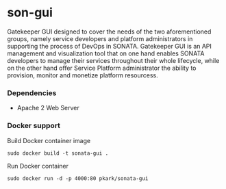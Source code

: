 # son-gui

Gatekeeper GUI designed to cover the needs of the two aforementioned groups, namely service developers and platform administrators in supporting the process of DevOps in SONATA. Gatekeeper GUI is an API management and visualization tool that on one hand enables SONATA developers to manage their services throughout their whole lifecycle, while on the other hand offer Service Platform administrator the ability to provision, monitor and monetize platform resourcess.

### Dependencies

 * Apache 2 Web Server

### Docker support

Build Docker container image 
```
sudo docker build -t sonata-gui .
```

Run Docker container
```
sudo docker run -d -p 4000:80 pkark/sonata-gui

